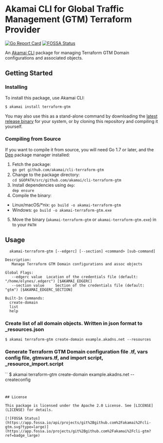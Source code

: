 # Akamai CLI for Global Traffic Management (GTM) Terraform Provider

[![Go Report Card](https://goreportcard.com/badge/github.com/akamai/cli-terraform-gtm)](https://goreportcard.com/report/github.com/akamai/cli-gtm) [![FOSSA Status](https://app.fossa.io/api/projects/git%2Bgithub.com%2Fakamai%2Fcli-gtm.svg?type=shield)](https://app.fossa.io/projects/git%2Bgithub.com%2Fakamai%2Fcli-gtm?ref=badge_shield)

An [Akamai CLI](https://developer.akamai.com/cli) package for managing Terraform GTM Domain configurations and associated objects.

## Getting Started

### Installing

To install this package, use Akamai CLI:

```sh
$ akamai install terraform-gtm
```

You may also use this as a stand-alone command by downloading the
[latest release binary](https://github.com/akamai/cli-terraform-gtm/releases)
for your system, or by cloning this repository and compiling it yourself.

### Compiling from Source

If you want to compile it from source, you will need Go 1.7 or later, and the [Dep](https://golang.github.io/dep/) package manager installed:

1. Fetch the package:  
  `go get github.com/akamai/cli-terraform-gtm`
2. Change to the package directory:  
  `cd $GOPATH/src/github.com/akamai/cli-terraform-gtm`
3. Install dependencies using `dep`:  
  `dep ensure`
4. Compile the binary:
  - Linux/macOS/*nix: `go build -o akamai-terraform-gtm`
  - Windows: `go build -o akamai-terraform-gtm.exe`
5. Move the binary (`akamai-terraform-gtm` or `akamai-terraform-gtm.exe`) in to your `PATH`

## Usage

```
  akamai-terraform-gtm [--edgerc] [--section] <command> [sub-command]

Description:
   Manage Terraform GTM Domain configurations and assoc objects

Global Flags:
   --edgerc value  Location of the credentials file (default: "/home/elynes/.edgerc") [$AKAMAI_EDGERC]
   --section value     Section of the credentials file (default: "gtm") [$AKAMAI_EDGERC_SECTION]

Built-In Commands:
  create-domain
  list
  help
```

### Create list of all domain objects. Written in json format to <domain>_resources.json

```
$ akamai terraform-gtm create-domain example.akadns.net --resources
```

### Generate Terraform GTM Domain configuration file <domain>.tf, vars config file, gtmvars.tf, and import script, <domain>_resource_import.script

``
$ akamai terraform-gtm create-domain example.akadns.net --createconfig
```


## License

This package is licensed under the Apache 2.0 License. See [LICENSE](LICENSE) for details.

[![FOSSA Status](https://app.fossa.io/api/projects/git%2Bgithub.com%2Fakamai%2Fcli-gtm.svg?type=large)](https://app.fossa.io/projects/git%2Bgithub.com%2Fakamai%2Fcli-gtm?ref=badge_large)
